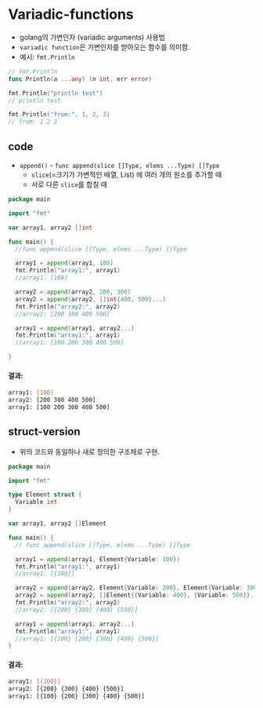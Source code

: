 # Variadic-functions
- golang의 가변인자 (variadic arguments) 사용법
- `variadic function`은 가변인자를 받아오는 함수를 의미함.
- 예시: `fmt.Println`
```go
// fmt.Println
func Println(a ...any) (n int, err error)

fmt.Println("println test")
// println test

fmt.Println("from:", 1, 2, 3)
// from: 1 2 3
```

## code
- `append()` - `func append(slice []Type, elems ...Type) []Type`
  - `slice`(=크기가 가변적인 배열, List) 에 여러 개의 원소를 추가할 때
  - 서로 다른 `slice`를 합칠 때
```go
package main

import "fmt"

var array1, array2 []int

func main() {
  //func append(slice []Type, elems ...Type) []Type

  array1 = append(array1, 100)
  fmt.Println("array1:", array1)
  //array1: [100]

  array2 = append(array2, 200, 300)
  array2 = append(array2, []int{400, 500}...)
  fmt.Println("array2:", array2)
  //array2: [200 300 400 500]

  array1 = append(array1, array2...)
  fmt.Println("array1:", array1)
  //array1: [100 200 300 400 500]

}
```
#### 결과:
```bash
array1: [100]
array2: [200 300 400 500]    
array1: [100 200 300 400 500]
```

## struct-version
- 위의 코드와 동일하나 새로 정의한 구조체로 구현.
```go
package main

import "fmt"

type Element struct {
  Variable int
}

var array1, array2 []Element

func main() {
  // func append(slice []Type, elems ...Type) []Type

  array1 = append(array1, Element{Variable: 100})
  fmt.Println("array1:", array1)
  //array1: [{100}]

  array2 = append(array2, Element{Variable: 200}, Element{Variable: 300})
  array2 = append(array2, []Element{{Variable: 400}, {Variable: 500}}...)
  fmt.Println("array2:", array2)
  //array2: [{200} {300} {400} {500}]

  array1 = append(array1, array2...)
  fmt.Println("array1:", array1)
  //array1: [{100} {200} {300} {400} {500}]
}
```
#### 결과:
```bash
array1: [{100}]
array2: [{200} {300} {400} {500}]      
array1: [{100} {200} {300} {400} {500}]
```